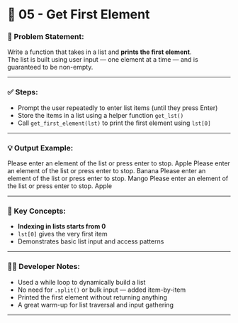 # 🎯 05 - Get First Element

### 📌 Problem Statement:
Write a function that takes in a list and **prints the first element**.  
The list is built using user input — one element at a time — and is guaranteed to be non-empty.

---

### ✅ Steps:
- Prompt the user repeatedly to enter list items (until they press Enter)  
- Store the items in a list using a helper function `get_lst()`  
- Call `get_first_element(lst)` to print the first element using `lst[0]`

---

### 💡 Output Example:

Please enter an element of the list or press enter to stop. Apple
Please enter an element of the list or press enter to stop. Banana
Please enter an element of the list or press enter to stop. Mango
Please enter an element of the list or press enter to stop.
Apple


---

### 🧠 Key Concepts:
- **Indexing in lists starts from 0**  
- `lst[0]` gives the very first item  
- Demonstrates basic list input and access patterns

---

### 👨‍💻 Developer Notes:
- Used a while loop to dynamically build a list  
- No need for `.split()` or bulk input — added item-by-item  
- Printed the first element without returning anything  
- A great warm-up for list traversal and input gathering

---
